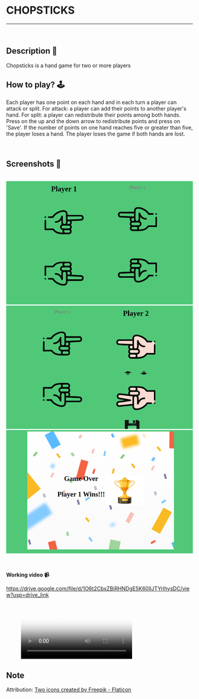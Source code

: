 # **CHOPSTICKS**

---

<br>

## **Description 📃** 
Chopsticks is a hand game for two or more players 

## **How to play? 🕹️**
Each player has one point on each hand and in each turn a player can attack or split. For attack: a player can add their points to another player's hand. For split: a player can redistribute their points among both hands. Press on the up and the down arrow to redistribute points and press on 'Save'. If the number of points on one hand reaches five or greater than five, the player loses a hand. The player loses the game if both hands are lost.


<br>

## **Screenshots 📸**

<br>![Alt text](image-0.png)
<br>![Alt text](image-1.png)
<br>![Alt text](image-2.png)

<br>

**Working video 📹**
<!-- add your working video over here -->
https://drive.google.com/file/d/1O6t2CbxZBiRHNDgE5K60IlJTYrlhysDC/view?usp=drive_link
<figure class="video_container">
  <video controls="true" allowfullscreen="true" poster="path/to/poster_image.png">
    <source src="video.webm">
  </video>
</figure>

## Note
Attribution: <a href="https://www.flaticon.com/free-icons/two" title="two icons">Two icons created by Freepik - Flaticon</a>
